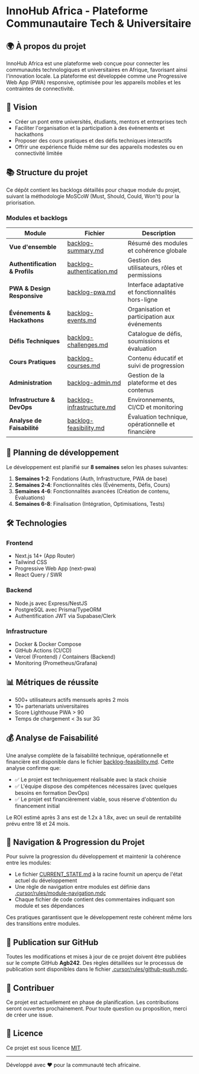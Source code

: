 # InnoHub Africa - Plateforme Communautaire Tech & Universitaire

## 🌍 À propos du projet

InnoHub Africa est une plateforme web conçue pour connecter les communautés technologiques et universitaires en Afrique, favorisant ainsi l'innovation locale. La plateforme est développée comme une Progressive Web App (PWA) responsive, optimisée pour les appareils mobiles et les contraintes de connectivité.

## 🚀 Vision

- Créer un pont entre universités, étudiants, mentors et entreprises tech
- Faciliter l'organisation et la participation à des événements et hackathons
- Proposer des cours pratiques et des défis techniques interactifs
- Offrir une expérience fluide même sur des appareils modestes ou en connectivité limitée

## 📚 Structure du projet

Ce dépôt contient les backlogs détaillés pour chaque module du projet, suivant la méthodologie MoSCoW (Must, Should, Could, Won't) pour la priorisation.

### Modules et backlogs

| Module | Fichier | Description |
|--------|---------|-------------|
| **Vue d'ensemble** | [backlog-summary.md](backlog-summary.md) | Résumé des modules et cohérence globale |
| **Authentification & Profils** | [backlog-authentication.md](backlog-authentication.md) | Gestion des utilisateurs, rôles et permissions |
| **PWA & Design Responsive** | [backlog-pwa.md](backlog-pwa.md) | Interface adaptative et fonctionnalités hors-ligne |
| **Événements & Hackathons** | [backlog-events.md](backlog-events.md) | Organisation et participation aux événements |
| **Défis Techniques** | [backlog-challenges.md](backlog-challenges.md) | Catalogue de défis, soumissions et évaluation |
| **Cours Pratiques** | [backlog-courses.md](backlog-courses.md) | Contenu éducatif et suivi de progression |
| **Administration** | [backlog-admin.md](backlog-admin.md) | Gestion de la plateforme et des contenus |
| **Infrastructure & DevOps** | [backlog-infrastructure.md](backlog-infrastructure.md) | Environnements, CI/CD et monitoring |
| **Analyse de Faisabilité** | [backlog-feasibility.md](backlog-feasibility.md) | Évaluation technique, opérationnelle et financière |

## 📆 Planning de développement

Le développement est planifié sur **8 semaines** selon les phases suivantes:

1. **Semaines 1-2**: Fondations (Auth, Infrastructure, PWA de base)
2. **Semaines 2-4**: Fonctionnalités clés (Événements, Défis, Cours)
3. **Semaines 4-6**: Fonctionnalités avancées (Création de contenu, Évaluations)
4. **Semaines 6-8**: Finalisation (Intégration, Optimisations, Tests)

## 🛠️ Technologies

### Frontend
- Next.js 14+ (App Router)
- Tailwind CSS 
- Progressive Web App (next-pwa)
- React Query / SWR

### Backend
- Node.js avec Express/NestJS
- PostgreSQL avec Prisma/TypeORM
- Authentification JWT via Supabase/Clerk

### Infrastructure
- Docker & Docker Compose
- GitHub Actions (CI/CD)
- Vercel (Frontend) / Containers (Backend)
- Monitoring (Prometheus/Grafana)

## 📊 Métriques de réussite

- 500+ utilisateurs actifs mensuels après 2 mois
- 10+ partenariats universitaires
- Score Lighthouse PWA > 90
- Temps de chargement < 3s sur 3G

## 💰 Analyse de Faisabilité

Une analyse complète de la faisabilité technique, opérationnelle et financière est disponible dans le fichier [backlog-feasibility.md](backlog-feasibility.md). Cette analyse confirme que:

- ✅ Le projet est techniquement réalisable avec la stack choisie
- ✅ L'équipe dispose des compétences nécessaires (avec quelques besoins en formation DevOps)
- ✅ Le projet est financièrement viable, sous réserve d'obtention du financement initial

Le ROI estimé après 3 ans est de 1.2x à 1.8x, avec un seuil de rentabilité prévu entre 18 et 24 mois.

## 🧭 Navigation & Progression du Projet

Pour suivre la progression du développement et maintenir la cohérence entre les modules:

- Le fichier [CURRENT_STATE.md](CURRENT_STATE.md) à la racine fournit un aperçu de l'état actuel du développement
- Une règle de navigation entre modules est définie dans [.cursor/rules/module-navigation.mdc](.cursor/rules/module-navigation.mdc)
- Chaque fichier de code contient des commentaires indiquant son module et ses dépendances

Ces pratiques garantissent que le développement reste cohérent même lors des transitions entre modules.

## 🔄 Publication sur GitHub

Toutes les modifications et mises à jour de ce projet doivent être publiées sur le compte GitHub **Agb242**. Des règles détaillées sur le processus de publication sont disponibles dans le fichier [.cursor/rules/github-push.mdc](.cursor/rules/github-push.mdc).

## 👥 Contribuer

Ce projet est actuellement en phase de planification. Les contributions seront ouvertes prochainement. Pour toute question ou proposition, merci de créer une issue.

## 📄 Licence

Ce projet est sous licence [MIT](LICENSE).

---

Développé avec ❤️ pour la communauté tech africaine. 